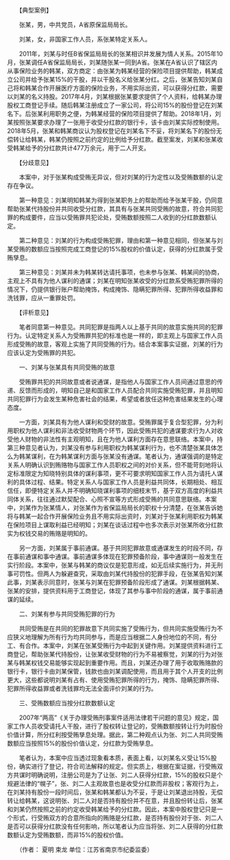 　　【典型案例】 

　　张某，男，中共党员，A省原保监局局长。 

　　刘某，女，非国家工作人员，系张某特定关系人。 

　　2011年，刘某与时任B省保监局局长的张某相识并发展为情人关系。2015年10月，张某调任A省保监局局长，刘某随张某一同到A省。张某在A省认识了辖区内从事保险业务的韩某，双方商定：由张某为韩某经营的保险项目提供帮助，韩某成立公司并给予张某15%的干股，并以干股名义给张某分红。之后，张某告知刘某自己将和韩某合作开展医疗方面的保险业务，不用实际出资，可以获得分红款，需要以刘某的名义持股。2017年4月，刘某根据张某要求提供了个人资料，给韩某办理股权工商登记手续。随后韩某注册成立了一家公司，将公司15%的股份登记在刘某名下。后张某利用职务之便，为韩某经营的保险项目提供了帮助。2018年1月，刘某按照张某要求办理了一张用于收受分红款的银行卡，该卡由刘某实际控制使用。2018年5月，张某和韩某商议认为股权登记在刘某名下不妥，将刘某名下的股份无偿转让给韩某，韩某仍按照之前约定的比例给予分红款。截至案发，刘某和张某收受韩某给予的分红款共计477万余元，用于二人开支。 

　　【分歧意见】 

　　本案中，对于张某构成受贿无异议，但对刘某的行为定性以及受贿数额的认定存在争议。 

　　第一种意见：刘某明知韩某为得到张某职务上的帮助而给予张某干股，仍同意帮助张某代持股份并共同收受分红款，其具有与张某共同受贿的故意，符合共同犯罪的构成要件，应当以受贿罪共犯论处，受贿数额按照二人收到的分红款数额认定。 

　　第二种意见：刘某的行为构成受贿犯罪，理由和第一种意见相同，但张某与刘某受贿的数额应当按照完成工商登记的15%股权的价值认定，获得的分红款属于受贿孳息。 

　　第三种意见：刘某并未为韩某转达请托事项，也未参与张某、韩某间的协商，主观上不具有为他人谋利的通谋；刘某在明知张某收受的分红款系受贿犯罪所得的情况下，仍提供银行账户帮助掩饰，构成掩饰、隐瞒犯罪所得、犯罪所得收益罪和洗钱罪，应从一重罪处罚。 

　　【评析意见】 

　　笔者同意第一种意见。共同犯罪是指两人以上基于共同的故意实施共同的犯罪行为。认定特定关系人为受贿罪共犯的标准也是一样的，即主观上与国家工作人员形成受贿的故意，客观上实施了共同受贿的行为。结合本案事实证据，刘某的行为应该认定为受贿罪的共犯。 

　　一、刘某与张某具有共同受贿的故意 

　　受贿罪共犯的共同故意或者说通谋，是指他人与国家工作人员间通过意思的传递、反馈而形成的，明知自己是和国家工作人员配合共同实施受贿犯罪，并且明知共同犯罪行为会发生某种危害社会的结果，希望或者放任这种危害结果发生的心理态度。 

　　一方面，刘某具有为他人谋利和受财的故意。受贿罪属于复合型犯罪，分为利用职权为他人谋利和非法收受财物两个环节，因此受贿共犯的通谋要求行为人对收受他人财物的非法性有主观明知，且在为他人谋利方面存在意思联络。本案中，持第三种意见者认为，刘某没有参与利用职权为韩某谋利行为，也不清楚张某具体怎么为韩某谋利，在为韩某谋利方面与张某没有通谋。笔者认为，通谋强调的是特定关系人明确认识到贿赂物与国家工作人员职权之间的对价关系，但不能苛刻地将认定标准限定为知晓特别具体的谋利事项，更不可要求明知国家工作人员为请托人谋利的具体过程、结果。特定关系人与国家工作人员是利益共同体，长期相处、相互信任，即便特定关系人并不明确知晓谋利事项的细枝末节，基于双方高度的利益共同体关系，往往通过默契配合、心照不宣等方式形成受贿的共同意思联络。本案中，刘某作为张某情人，对张某作为省保监局局长的职权十分清楚，在张某告诉她将与韩某一起合作开展保险业务且不用实际出资时，刘某对于张某利用职权为韩某在保险项目上谋取利益已经明知；刘某在谈话过程中也多次表示对张某所收分红款实为权钱交易的贿赂是明知的。 

　　另一方面，刘某属于事前通谋。基于共同犯罪故意或通谋发生的时段不同，存在事前通谋和事中通谋。事前通谋多体现在犯罪预备阶段，事中通谋则一般发生在实行阶段。本案中，张某与韩某的商议仅是犯意形成，如无后续实施行为，并无刑事可罚性。但两人为躲避查究，采取由刘某代持股份的犯罪手段，在张某告知刘某此事，刘某表示同意时，张某与刘某在犯罪预备阶段形成了通谋。刘某根据韩某、张某的安排，提供资料用于工商登记，体现了其参与事中阶段的通谋，属于事前通谋的延续。 

　　二、刘某有参与共同受贿犯罪的行为 

　　共同受贿是在共同的犯罪故意下共同实施了受贿行为，但共同实施受贿行为不应狭义地理解为所有行为均共同参与，而是应当根据二人身份地位的不同，有分工、有合作。本案中，刘某在张某受贿行为中起到关键作用。刘某提供资料进行工商登记，帮助张某代持股份，让张某收受财物的行为不易被察觉，刘某的行为对张某与韩某权钱交易能够实现起到重要作用。而且，刘某还办理了用于收取贿赂款的银行卡，银行卡由刘某保管，钱款也由刘某调配使用，而且用于其个人开支的比例更大，这些都说明刘某有占有、使用受贿犯罪所得的行为，掩饰、隐瞒犯罪所得、犯罪所得收益罪或者洗钱罪均无法全面评价刘某的行为。 

　　三、受贿数额应当按分红款数额认定 

　　2007年“两高”《关于办理受贿刑事案件适用法律若干问题的意见》规定，国家工作人员收受请托人干股，进行了股权转让登记的，受贿数额按转让行为时股份价值计算，所分红利按受贿孳息处理。据此，第二种观点认为张、刘二人共同受贿数额应当按照15%的股份价值认定，分红款为受贿孳息。 

　　笔者认为，本案中应当透过现象看本质，表面上看，以刘某名义受让15%股份，确实进行了登记，符合司法解释的规定。但实质上，根据在案证据，行受贿双方共谋时明确说明，注册公司是为了让张、刘二人获得分红款，15%的股权只是个规避法律的“幌子”，张、刘二人主观故意也是收受分红款而非股权；客观行为上，在刘某持有股份一段时间后，张某和韩某都认为不妥，于是让刘某退出持股，无偿转让给韩某，这说明张、刘二人对是否持有股份并不在意，并且股份转让后，张某和刘某仍然按照之前的约定收受韩某给予的分红款。因此，本案中股权登记只是一个形式，行受贿双方的合意所指向的贿赂是分红款，是否持有股份对于张、刘二人是否可以获得分红款没有任何影响，所以笔者认为应当将张、刘二人获得的分红款数额认定为受贿数额，而非15%的股权价值。 

　　（作者： 夏明 束龙 单位：江苏省南京市纪委监委）